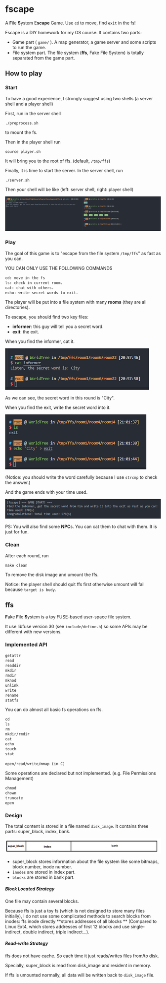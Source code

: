 # fscape 

A **F**ile **S**ystem E**scape** Game. Use `cd` to move, find `exit` in the fs!

Fscape is a DIY homework for my OS course. It contains two parts:

- Game part ( `game/` ). A map generator, a game server and some scripts to run the game.
- File system part. The file system (**ffs**, Fake File System) is totally separated from the game part.



## How to play

### Start

To have a good experience, I strongly suggest using two shells (a server shell and a player shell)

First, run in the server shell 

```
./preprocess.sh
```

to mount the fs. 

Then in the player shell run

```
source player.sh
```

It will bring you to the root of ffs. (default, `/tmp/ffs`)

Finally, it is time to start the server. In the server shell, run

```
./server.sh
```

Then your shell will be like (left: server shell, right: player shell)

![](asset/screen.png)

### Play

The goal of this game is to "escape from the file system `/tmp/ffs`" as fast as you can.

YOU CAN ONLY USE THE FOLLOWING COMMANDS

```
cd: move in the fs
ls: check in current room.
cat: chat with others.
echo: write secret words to exit.
```

The player will be put into a file system with many **rooms** (they are all directories).

To escape, you should find two key files:

- **informer**: this guy will tell you a secret word.
- **exit**: the exit.

When you find the informer, cat it.

![](asset/informer.png)

As we can see, the secret word in this round is "City".

When you find the exit, write the secret word into it.

![](asset/exit.png)

(Notice: you should write the word carefully because I use `strcmp` to check the answer.)

And the game ends with your time used.

![](asset/end.png)

PS: You will also find some **NPC**s. You can cat them to chat with them. It is just for fun.

### Clean

After each round, run

```
make clean
```

To remove the disk image and umount the ffs.

Notice: the player shell should quit ffs first otherwise umount will fail because `target is budy`.

## ffs

**F**ake **F**ile **S**ystem is a toy FUSE-based user-space file system. 

It use libfuse version 30 (see `include/define.h`) so some APIs may be different with new versions.

 ### Implemented API

```
getattr
read
readdir
mkdir
rmdir
mknod
unlink
write
rename
statfs
```

You can do almost all basic fs operations on ffs.

```
cd
ls
rm 
mkdir/rmdir
cat
echo
touch
stat

open/read/write/mmap (in C)
```

Some operations are declared but not implemented. (e.g. File Permissions Management)

```
chmod
chown
truncate
open
```

### Design

The total content is stored in a file named `disk_image`. It contains three parts: super_block, index, bank.

![](asset/image.png)

- super_block stores information about the file system like some bitmaps, block number, inode number.
- `inodes` are stored in index part.
- `blocks` are stored in bank part.

##### Block Located Strategy

One file may contain several blocks. 

Because ffs is just a toy fs (which is not designed to store many files initially), I do not use some complicated methods to search blocks from inodes: ffs inode directly **stores addresses of all blocks ** (Compared to Linux Ext4, which stores addresses of first 12 blocks and use single-indirect, double indirect, triple indirect...).

##### Read-write Strategy

ffs does not have cache. So each time it just reads/writes files from/to disk.

Specially, super_block is read from disk_image and resident in memory.

If ffs is umounted normally, all data will be written back to `disk_image` file.